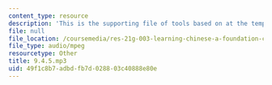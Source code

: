```yaml
---
content_type: resource
description: 'This is the supporting file of tools based on at the temple. '
file: null
file_location: /coursemedia/res-21g-003-learning-chinese-a-foundation-course-in-mandarin-spring-2011/49f1c8b7adbdfb7d028803c40888e80e_9.4.5.mp3
file_type: audio/mpeg
resourcetype: Other
title: 9.4.5.mp3
uid: 49f1c8b7-adbd-fb7d-0288-03c40888e80e
---
```

